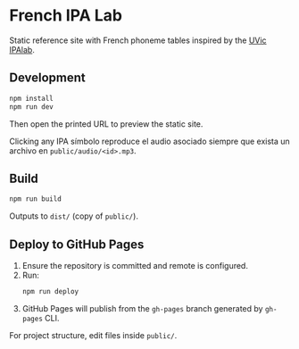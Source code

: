 # French IPA Lab

Static reference site with French phoneme tables inspired by the [UVic IPAlab](https://hcmc.uvic.ca/ling/IPAlab/IPAlab.htm).

## Development

```bash
npm install
npm run dev
```

Then open the printed URL to preview the static site.

Clicking any IPA símbolo reproduce el audio asociado siempre que exista un archivo en `public/audio/<id>.mp3`.

## Build

```bash
npm run build
```

Outputs to `dist/` (copy of `public/`).

## Deploy to GitHub Pages

1. Ensure the repository is committed and remote is configured.
2. Run:
   ```bash
   npm run deploy
   ```
3. GitHub Pages will publish from the `gh-pages` branch generated by `gh-pages` CLI.

For project structure, edit files inside `public/`.
